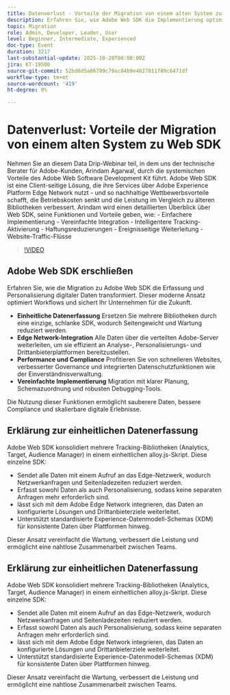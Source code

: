 ```yaml
---
title: Datenverlust - Vorteile der Migration von einem alten System zu Web SDK
description: Erfahren Sie, wie Adobe Web SDK die Implementierung optimiert, die Leistung steigert und die Kosten durch intelligenteres Tracking und vereinfachte Integrationen über die Edge Network senkt.
topic: Migration
role: Admin, Developer, Leader, User
level: Beginner, Intermediate, Experienced
doc-type: Event
duration: 3217
last-substantial-update: 2025-10-28T00:00:00Z
jira: KT-19500
source-git-commit: 52bd6d5a06799c79ac84b9e4827011f89c6471df
workflow-type: tm+mt
source-wordcount: '419'
ht-degree: 0%

---
```



# Datenverlust: Vorteile der Migration von einem alten System zu Web SDK

Nehmen Sie an diesem Data Drip-Webinar teil, in dem uns der technische Berater für Adobe-Kunden, Arindam Agarwal, durch die systemischen Vorteile des Adobe Web Software Development Kit führt. Adobe Web SDK ist eine Client-seitige Lösung, die ihre Services über Adobe Experience Platform Edge Network nutzt - und so nachhaltige Wettbewerbsvorteile schafft, die Betriebskosten senkt und die Leistung im Vergleich zu älteren Bibliotheken verbessert. Arindam wird einen detaillierten Überblick über Web SDK, seine Funktionen und Vorteile geben, wie: - Einfachere Implementierung - Vereinfachte Integration - Intelligentere Tracking-Aktivierung - Haftungsreduzierungen - Ereignisseitige Weiterleitung - Website-Traffic-Flüsse

>[!VIDEO](https://video.tv.adobe.com/v/3476271/?learn=on&enablevpops)

## Adobe Web SDK erschließen

Erfahren Sie, wie die Migration zu Adobe Web SDK die Erfassung und Personalisierung digitaler Daten transformiert. Dieser moderne Ansatz optimiert Workflows und sichert Ihr Unternehmen für die Zukunft.

* **Einheitliche Datenerfassung** Ersetzen Sie mehrere Bibliotheken durch eine einzige, schlanke SDK, wodurch Seitengewicht und Wartung reduziert werden.
* **Edge Network-Integration** Alle Daten über die verteilten Adobe-Server weiterleiten, um sie effizient an Analyse-, Personalisierungs- und Drittanbieterplattformen bereitzustellen.
* **Performance und Compliance** Profitieren Sie von schnelleren Websites, verbesserter Governance und integrierten Datenschutzfunktionen wie der Einverständnisverwaltung.
* **Vereinfachte Implementierung** Migration mit klarer Planung, Schemazuordnung und robusten Debugging-Tools.

Die Nutzung dieser Funktionen ermöglicht sauberere Daten, bessere Compliance und skalierbare digitale Erlebnisse.

## Erklärung zur einheitlichen Datenerfassung

Adobe Web SDK konsolidiert mehrere Tracking-Bibliotheken (Analytics, Target, Audience Manager) in einem einheitlichen alloy.js-Skript. Diese einzelne SDK:

* Sendet alle Daten mit einem Aufruf an das Edge-Netzwerk, wodurch Netzwerkanfragen und Seitenladezeiten reduziert werden.
* Erfasst sowohl Daten als auch Personalisierung, sodass keine separaten Anfragen mehr erforderlich sind.
* lässt sich mit dem Adobe Edge Network integrieren, das Daten an konfigurierte Lösungen und Drittanbieterziele weiterleitet.
* Unterstützt standardisierte Experience-Datenmodell-Schemas (XDM) für konsistente Daten über Plattformen hinweg.

Dieser Ansatz vereinfacht die Wartung, verbessert die Leistung und ermöglicht eine nahtlose Zusammenarbeit zwischen Teams.

## Erklärung zur einheitlichen Datenerfassung

Adobe Web SDK konsolidiert mehrere Tracking-Bibliotheken (Analytics, Target, Audience Manager) in einem einheitlichen alloy.js-Skript. Diese einzelne SDK:

* Sendet alle Daten mit einem Aufruf an das Edge-Netzwerk, wodurch Netzwerkanfragen und Seitenladezeiten reduziert werden.
* Erfasst sowohl Daten als auch Personalisierung, sodass keine separaten Anfragen mehr erforderlich sind.
* lässt sich mit dem Adobe Edge Network integrieren, das Daten an konfigurierte Lösungen und Drittanbieterziele weiterleitet.
* Unterstützt standardisierte Experience-Datenmodell-Schemas (XDM) für konsistente Daten über Plattformen hinweg.

Dieser Ansatz vereinfacht die Wartung, verbessert die Leistung und ermöglicht eine nahtlose Zusammenarbeit zwischen Teams.

